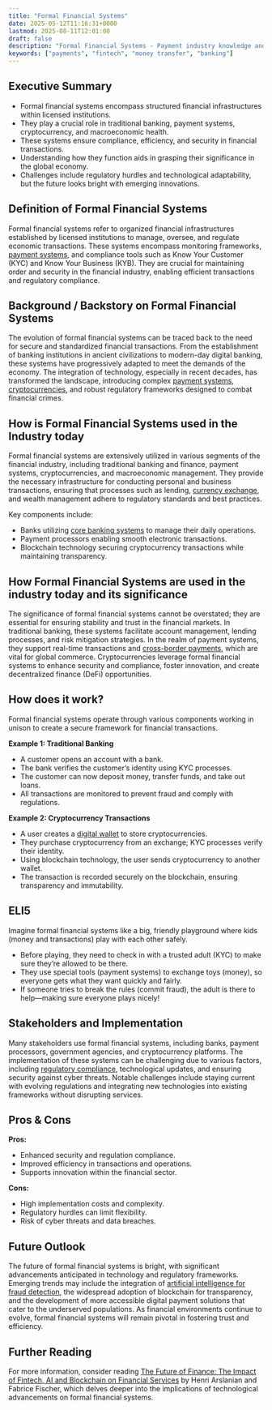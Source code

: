 ```yaml
---
title: "Formal Financial Systems"
date: 2025-05-12T11:16:31+0000
lastmod: 2025-08-11T12:01:00
draft: false
description: "Formal Financial Systems - Payment industry knowledge and insights"
keywords: ["payments", "fintech", "money transfer", "banking"]
---
```


## Executive Summary

- Formal financial systems encompass structured financial infrastructures within licensed institutions.
- They play a crucial role in traditional banking, payment systems, cryptocurrency, and macroeconomic health.
- These systems ensure compliance, efficiency, and security in financial transactions.
- Understanding how they function aids in grasping their significance in the global economy.
- Challenges include regulatory hurdles and technological adaptability, but the future looks bright with emerging innovations.

## Definition of Formal Financial Systems
Formal financial systems refer to organized financial infrastructures established by licensed institutions to manage, oversee, and regulate economic transactions. These systems encompass monitoring frameworks, [payment systems](https://faisalkhanllc.xyz/resources/payments-wiki/p/payment-scheme/), and compliance tools such as Know Your Customer (KYC) and Know Your Business (KYB). They are crucial for maintaining order and security in the financial industry, enabling efficient transactions and regulatory compliance.

## Background / Backstory on Formal Financial Systems
The evolution of formal financial systems can be traced back to the need for secure and standardized financial transactions. From the establishment of banking institutions in ancient civilizations to modern-day digital banking, these systems have progressively adapted to meet the demands of the economy. The integration of technology, especially in recent decades, has transformed the landscape, introducing complex [payment systems](https://faisalkhanllc.xyz/resources/payments-wiki/p/payment-processor/), [cryptocurrencies](https://faisalkhanllc.xyz/resources/payments-wiki/b/blockchain/), and robust regulatory frameworks designed to combat financial crimes.

## How is Formal Financial Systems used in the Industry today
Formal financial systems are extensively utilized in various segments of the financial industry, including traditional banking and finance, payment systems, cryptocurrencies, and macroeconomic management. They provide the necessary infrastructure for conducting personal and business transactions, ensuring that processes such as lending, [currency exchange](https://faisalkhanllc.xyz/resources/payments-wiki/c/currency-exchange/), and wealth management adhere to regulatory standards and best practices.

Key components include:

- Banks utilizing [core banking systems](https://faisalkhanllc.xyz/resources/payments-wiki/c/core-banking/) to manage their daily operations.
- Payment processors enabling smooth electronic transactions.
- Blockchain technology securing cryptocurrency transactions while maintaining transparency.

## How Formal Financial Systems are used in the industry today and its significance
The significance of formal financial systems cannot be overstated; they are essential for ensuring stability and trust in the financial markets. In traditional banking, these systems facilitate account management, lending processes, and risk mitigation strategies. In the realm of payment systems, they support real-time transactions and [cross-border payments](https://faisalkhanllc.xyz/resources/payments-wiki/c/cross-border-payments/), which are vital for global commerce. Cryptocurrencies leverage formal financial systems to enhance security and compliance, foster innovation, and create decentralized finance (DeFi) opportunities.

## How does it work?
Formal financial systems operate through various components working in unison to create a secure framework for financial transactions.

**Example 1: Traditional Banking**

- A customer opens an account with a bank.
- The bank verifies the customer’s identity using KYC processes.
- The customer can now deposit money, transfer funds, and take out loans.
- All transactions are monitored to prevent fraud and comply with regulations.

**Example 2: Cryptocurrency Transactions**

- A user creates a [digital wallet](https://faisalkhanllc.xyz/resources/payments-wiki/d/digital-wallet/) to store cryptocurrencies.
- They purchase cryptocurrency from an exchange; KYC processes verify their identity.
- Using blockchain technology, the user sends cryptocurrency to another wallet.
- The transaction is recorded securely on the blockchain, ensuring transparency and immutability.

## ELI5
Imagine formal financial systems like a big, friendly playground where kids (money and transactions) play with each other safely.

- Before playing, they need to check in with a trusted adult (KYC) to make sure they’re allowed to be there.
- They use special tools (payment systems) to exchange toys (money), so everyone gets what they want quickly and fairly.
- If someone tries to break the rules (commit fraud), the adult is there to help—making sure everyone plays nicely!

## Stakeholders and Implementation
Many stakeholders use formal financial systems, including banks, payment processors, government agencies, and cryptocurrency platforms. The implementation of these systems can be challenging due to various factors, including [regulatory compliance](https://faisalkhanllc.xyz/resources/payments-wiki/f/financial-compliance/), technological updates, and ensuring security against cyber threats. Notable challenges include staying current with evolving regulations and integrating new technologies into existing frameworks without disrupting services.

## Pros & Cons
**Pros:**

- Enhanced security and regulation compliance.
- Improved efficiency in transactions and operations.
- Supports innovation within the financial sector.

**Cons:**

- High implementation costs and complexity.
- Regulatory hurdles can limit flexibility.
- Risk of cyber threats and data breaches.

## Future Outlook
The future of formal financial systems is bright, with significant advancements anticipated in technology and regulatory frameworks. Emerging trends may include the integration of [artificial intelligence for fraud detection](https://faisalkhanllc.xyz/resources/payments-wiki/f/fintech/), the widespread adoption of blockchain for transparency, and the development of more accessible digital payment solutions that cater to the underserved populations. As financial environments continue to evolve, formal financial systems will remain pivotal in fostering trust and efficiency.

## Further Reading
For more information, consider reading [The Future of Finance: The Impact of Fintech, AI and Blockchain on Financial Services](https://www.goodreads.com/book/show/49700700-the-future-of-finance) by Henri Arslanian and Fabrice Fischer, which delves deeper into the implications of technological advancements on formal financial systems.